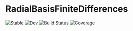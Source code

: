 # RadialBasisFiniteDifferences

[![Stable](https://img.shields.io/badge/docs-stable-blue.svg)](https://jarias9.github.io/RadialBasisFiniteDifferences.jl/stable)
[![Dev](https://img.shields.io/badge/docs-dev-blue.svg)](https://jarias9.github.io/RadialBasisFiniteDifferences.jl/dev)
[![Build Status](https://github.com/jarias9/RadialBasisFiniteDifferences.jl/actions/workflows/CI.yml/badge.svg?branch=main)](https://github.com/jarias9/RadialBasisFiniteDifferences.jl/actions/workflows/CI.yml?query=branch%3Amain)
[![Coverage](https://codecov.io/gh/jarias9/RadialBasisFiniteDifferences.jl/branch/main/graph/badge.svg)](https://codecov.io/gh/jarias9/RadialBasisFiniteDifferences.jl)
